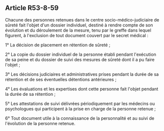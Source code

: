 Article R53-8-59
----
Chacune des personnes retenues dans le centre socio-médico-judiciaire de sûreté
fait l'objet d'un dossier individuel, destiné à rendre compte de son évolution
et du déroulement de la mesure, tenu par le greffe dans lequel figurent, à
l'exclusion de tout document couvert par le secret médical :

1° La décision de placement en rétention de sûreté ;

2° La copie du dossier individuel de la personne établi pendant l'exécution de
sa peine et du dossier de suivi des mesures de sûreté dont il a pu faire l'objet
;

3° Les décisions judiciaires et administratives prises pendant la durée de sa
rétention et de ses éventuelles détentions antérieures ;

4° Les évaluations et les expertises dont cette personne fait l'objet pendant la
durée de sa rétention ;

5° Les attestations de suivi délivrées périodiquement par les médecins ou
psychologues qui participent à la prise en charge de la personne retenue ;

6° Tout document utile à la connaissance de la personnalité et au suivi de
l'évolution de la personne retenue.
